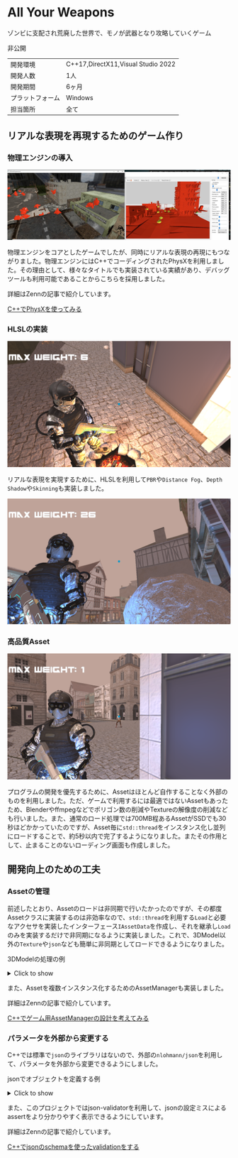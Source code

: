 # All Your Weapons

ゾンビに支配され荒廃した世界で、モノが武器となり攻略していくゲーム

非公開

|          |                                    |
| -------- | ---------------------------------- |
| 開発環境     | C++17,DirectX11,Visual Studio 2022 |
| 開発人数     | 1人                                 |
| 開発期間     | 6ヶ月                                |
| プラットフォーム | Windows                            |
| 担当箇所     | 全て                                 |

## リアルな表現を再現するためのゲーム作り

### 物理エンジンの導入

![debug](../../img/allyourweapons/debug.jpg)

物理エンジンをコアとしたゲームでしたが、同時にリアルな表現の再現にもつながりました。物理エンジンにはC++でコーディングされたPhysXを利用しました。その理由として、様々なタイトルでも実装されている実績があり、デバッグツールも利用可能であることからこちらを採用しました。

詳細はZennの記事で紹介しています。

[C++でPhysXを使ってみる](https://zenn.dev/kd_gamegikenblg/articles/cf925d2eb3c7aa)

### HLSLの実装

![shader_0](../../img/allyourweapons/shader_0.png)

リアルな表現を実現するために、HLSLを利用して`PBR`や`Distance Fog`、`Depth Shadow`や`Skinning`も実装しました。

![shader_1](../../img/allyourweapons/shader_1.png)

### 高品質Asset

![game](../../img/allyourweapons/game.png)

プログラムの開発を優先するために、Assetはほとんど自作することなく外部のものを利用しました。ただ、ゲームで利用するには最適ではないAssetもあったため、Blenderやffmpegなどでポリゴン数の削減やTextureの解像度の削減なども行いました。また、通常のロード処理では700MB程あるAssetがSSDでも30秒ほどかかっていたのですが、Asset毎に`std::thread`をインスタンス化し並列にロードすることで、約5秒以内で完了するようになりました。またその作用として、止まることのないローディング画面も作成しました。

## 開発向上のための工夫

### Assetの管理

前述したとおり、Assetのロードは非同期で行いたかったのですが、その都度Assetクラスに実装するのは非効率なので、`std::thread`を利用する`Load`と必要なアクセサを実装したインターフェース`IAssetData`を作成し、それを継承し`Load`のみを実装するだけで非同期になるように実装しました。これで、3DModel以外の`Texture`や`json`なども簡単に非同期としてロードできるようになりました。

3DModelの処理の例

<details><summary>Click to show</summary>

内容を一部改変しています。

```cpp
#pragma once

#ifndef GAME_LIBRARIES_EXTERNALDEPENDENCIES_ASSET_IASSET_IASSETDATA_H_
#define GAME_LIBRARIES_EXTERNALDEPENDENCIES_ASSET_IASSET_IASSETDATA_H_

#include <memory>
#include <string>
#include <string_view>

#include "Thread/SimpleThreadManager/SimpleUniqueThread.h"


/**************************************************
*
* Interface for assets that support async loading
* using threads
*
**************************************************/
template<class AssetClass>
class IAssetData
{
public:

    using AssetClassT = typename AssetClass;

    IAssetData(std::string_view path)
        : m_isLoaded(false)
        , m_isFirstTimeLoaded(false)
        , m_isLoadedOnlyOnce(false)
        , m_filePath(path)
        , m_upAssetData(std::make_unique<AssetClass>())
    {}
    virtual ~IAssetData() {
        Release();
    }

    virtual bool Load() = 0;

    virtual void AsyncLoad(bool force = false) final {
        if (!m_thread.IsEnd()) return;
        if ((!m_thread.IsExists() && !m_isFirstTimeLoaded) || force) {
            m_thread.CreateAutoEnd(&IAssetData::Load, this);
        }
    }

    virtual bool IsLoaded() const noexcept final {
        return m_thread.IsExists() ? m_thread.IsEnd() : m_isLoaded;
    }

    virtual bool IsLoadSuccessed() const noexcept final {
        return m_isLoadSuccessed;
    }

    virtual bool IsLoadedOnlyOnce() noexcept final {
        if (IsLoaded() && !m_isLoadedOnlyOnce) {
            m_isLoadedOnlyOnce = true;
            return true;
        }
        return false;
    }

    virtual void LoadedOnlyOnceReset() noexcept final {
        m_isLoadedOnlyOnce = false;
    }

    virtual const std::string& GetFilePath() const noexcept final {
        return m_filePath;
    }

    const auto& GetData() const noexcept {
        return m_upAssetData;
    }

protected:

    template<class Func>
    bool LoadProcess(Func&& func) {
        m_isLoaded = false;
        m_isFirstTimeLoaded = true;

        m_isLoadSuccessed = func();

        m_isLoaded = true;

        return m_isLoadSuccessed;
    }

    void Release() {
        if (m_thread.IsExists()) {
            while (true) {
                if (m_thread.IsEnd()) break;
            }
        }
    }

    SimpleUniqueThread                m_thread;
    bool                              m_isLoaded          = false;
    bool                              m_isLoadSuccessed   = false;
    bool                              m_isFirstTimeLoaded = false;
    bool                              m_isLoadedOnlyOnce  = false;

    const std::string                 m_filePath;
    const std::unique_ptr<AssetClass> m_upAssetData       = nullptr;

};

#endif
```

```cpp
#pragma once

#include <ExternalDependencies/Asset/IAsset/IAssetData.h>

class ModelData : public IAssetData<Model>
{
public:

  ModelData(std::string_view path)
    : IAssetData(path)
  {}
  ~ModelData() override {
    Release();
  }

  bool Load() override {
    const bool successed = LoadProcess([&] {
      return m_upAssetData->Load(m_filePath);
    });
    if (successed) {
      m_spModel = std::make_shared<ModelWork>();
      m_spModel->SetModel(std::make_shared<Model>(*m_upAssetData));
    }
    return successed;
  }

  const std::shared_ptr<ModelWork> GetOriginalData() const {
    return m_spModel;
  }

private:

  void Release() {}

  std::shared_ptr<ModelWork> m_spModel = nullptr;

};
```

</details>

また、Assetを複数インスタンス化するためのAssetManagerも実装しました。

詳細はZennの記事で紹介しています。

[C++でゲーム用AssetManagerの設計を考えてみる](https://zenn.dev/kd_gamegikenblg/articles/4b92892d8d89c5)

### パラメータを外部から変更する

C++では標準で`json`のライブラリはないので、外部の`nlohmann/json`を利用して、パラメータを外部から変更できるようにしました。

jsonでオブジェクトを定義する例

<details><summary>Click to show</summary>

```json
{
  "schema": "default",
  "transform": {
    "position": [0, 0.15, 1],
    "rotation": [0, 0, 0],
    "scale": 0.2,
    "fixed": true
  },
  "collision": {
    "physx": {
      "type": "static",
      "shapes": [
        {
          "mesh": {}
        }
      ]
    },
    "passive": [
      {
        "mesh": {
          "default_collision_type": [
            "bump"
          ]
        }
      }
    ]
  },
  "model": {
    "path": "Asset/Model/camp_fire/camp_fire.gltf"
  }
}
```

</details>

また、このプロジェクトではjson-validatorを利用して、jsonの設定ミスによるassertをより分かりやすく表示できるようにしています。

詳細はZennの記事で紹介しています。

[C++でjsonのschemaを使ったvalidationをする](https://zenn.dev/kd_gamegikenblg/articles/98cf3004c4c46f)

